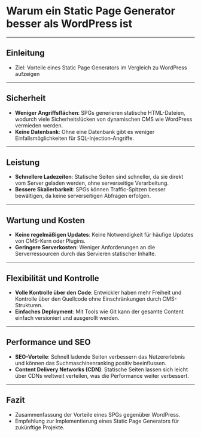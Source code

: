 
# Warum ein Static Page Generator besser als WordPress ist

---

## Einleitung
- Ziel: Vorteile eines Static Page Generators im Vergleich zu WordPress aufzeigen

---

## Sicherheit
- **Weniger Angriffsflächen**: SPGs generieren statische HTML-Dateien, wodurch viele Sicherheitslücken von dynamischen CMS wie WordPress vermieden werden.
- **Keine Datenbank**: Ohne eine Datenbank gibt es weniger Einfallsmöglichkeiten für SQL-Injection-Angriffe.

---

## Leistung
- **Schnellere Ladezeiten**: Statische Seiten sind schneller, da sie direkt vom Server geladen werden, ohne serverseitige Verarbeitung.
- **Bessere Skalierbarkeit**: SPGs können Traffic-Spitzen besser bewältigen, da keine serverseitigen Abfragen erfolgen.

---

## Wartung und Kosten
- **Keine regelmäßigen Updates**: Keine Notwendigkeit für häufige Updates von CMS-Kern oder Plugins.
- **Geringere Serverkosten**: Weniger Anforderungen an die Serverressourcen durch das Servieren statischer Inhalte.

---

## Flexibilität und Kontrolle
- **Volle Kontrolle über den Code**: Entwickler haben mehr Freiheit und Kontrolle über den Quellcode ohne Einschränkungen durch CMS-Strukturen.
- **Einfaches Deployment**: Mit Tools wie Git kann der gesamte Content einfach versioniert und ausgerollt werden.

---

## Performance und SEO
- **SEO-Vorteile**: Schnell ladende Seiten verbessern das Nutzererlebnis und können das Suchmaschinenranking positiv beeinflussen.
- **Content Delivery Networks (CDN)**: Statische Seiten lassen sich leicht über CDNs weltweit verteilen, was die Performance weiter verbessert.

---

## Fazit
- Zusammenfassung der Vorteile eines SPGs gegenüber WordPress.
- Empfehlung zur Implementierung eines Static Page Generators für zukünftige Projekte.

